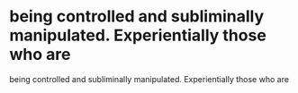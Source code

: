 # being controlled and subliminally manipulated. Experientially those who are

being controlled and subliminally manipulated. Experientially those who are
